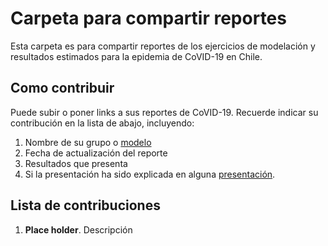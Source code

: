 # Carpeta para compartir reportes

Esta carpeta es para compartir reportes de los ejercicios de modelación y resultados estimados para la epidemia de CoVID-19 en Chile.
 
## Como contribuir

Puede subir o poner links a sus reportes de CoVID-19. Recuerde indicar su contribución en la lista de abajo, incluyendo:

 1. Nombre de su grupo o [modelo](https://github.com/Instituto-Milenio-de-Datos/modelamiento-covid/tree/master/modelos)
 2. Fecha de actualización del reporte
 3. Resultados que presenta
 4. Si la presentación ha sido explicada en alguna [presentación](https://github.com/Instituto-Milenio-de-Datos/modelamiento-covid/tree/master/presentaciones).

## Lista de contribuciones

 1. **Place holder**. Descripción

